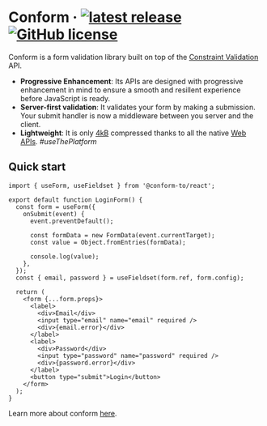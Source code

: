 # Conform &middot; [![latest release](https://img.shields.io/github/v/release/edmundhung/conform?include_prereleases)](https://github.com/edmundhung/conform/releases) [![GitHub license](https://img.shields.io/github/license/edmundhung/conform)](https://github.com/edmundhung/conform/blob/main/LICENSE)

Conform is a form validation library built on top of the [Constraint Validation](https://caniuse.com/constraint-validation) API.

- **Progressive Enhancement**: Its APIs are designed with progressive enhancement in mind to ensure a smooth and resillent experience before JavaScript is ready.
- **Server-first validation**: It validates your form by making a submission. Your submit handler is now a middleware between you server and the client.
- **Lightweight**: It is only [4kB](https://bundlephobia.com/package/@conform-to/react) compressed thanks to all the native [Web APIs](https://developer.mozilla.org/en-US/docs/Web/API). _#useThePlatform_

## Quick start

<!-- sandbox src="/examples/basic" -->

```tsx
import { useForm, useFieldset } from '@conform-to/react';

export default function LoginForm() {
  const form = useForm({
    onSubmit(event) {
      event.preventDefault();

      const formData = new FormData(event.currentTarget);
      const value = Object.fromEntries(formData);

      console.log(value);
    },
  });
  const { email, password } = useFieldset(form.ref, form.config);

  return (
    <form {...form.props}>
      <label>
        <div>Email</div>
        <input type="email" name="email" required />
        <div>{email.error}</div>
      </label>
      <label>
        <div>Password</div>
        <input type="password" name="password" required />
        <div>{password.error}</div>
      </label>
      <button type="submit">Login</button>
    </form>
  );
}
```

Learn more about conform [here](https://conform.guide/basics).

<!-- /sandbox -->
